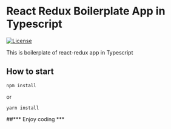 # React Redux Boilerplate App in Typescript

[![License](https://img.shields.io/npm/l/@currency-one/currency-toolkit.svg)](https://github.com/Currency-One/currency-toolkit/blob/master/LICENSE.md)

This is boilerplate of react-redux app in Typescript

## How to start

```
npm install
```
or

```
yarn install
```

##*** Enjoy coding ***
